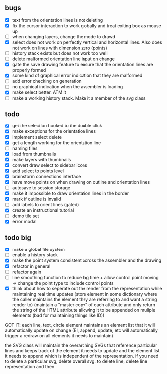 ## bugs
- [x] text from the orientation lines is not deleting
- [x] fix the cursor interaction to work globally and treat exiting box as mouse up
- [ ] when changing layers, change the mode to drawd
- [x] select does not work on perfectly vertical and horizontal lines. Also does not work on lines with dimension zero (points)
- [ ] history stack exists but does not work too well
- [ ] delete malformed orientation line input on change
- [x] gate the save drawing feature to ensure that the orientation lines are properly formed
- [x] some kind of graphical error indication that they are malformed
- [ ] add error checking on generation
- [ ] no graphical indication when the assembler is loading
- [x] make select better. ATM it 
- [ ] make a working history stack. Make it a member of the svg class
## todo
- [x] get the selection hooked to the double click
- [x] make exceptions for the orientation lines
- [x] implement select delete
- [x] get a length working for the orientation line
- [ ] naming files
- [x] load from thumbnails
- [x] make layers with thumbnails
- [x] convert draw select to sidebar icons
- [x] add select to points level
- [x] brainstorm connections interface
- [x] have move points on when drawing on outline and orientation lines
- [ ] autosave to session storage
- [x] make it impossible to draw orientation lines in the border 
- [x] mark if outline is invalid 
- [ ] add labels to orient lines (gated)
- [x] create an instructional tutorial
- [ ] demo tile set
- [x] error modal
## todo big
- [x] make a global file system
- [ ] enable a history stack
- [x] make the point system consistent across the assembler and the drawing 
- [x] refactor in general
- [ ] refactor again
- [ ] line smoothing function to reduce lag time + allow control point moving => change the point type to include control points
- [x] think about how to seperate out the render from the representation while maintaining real time updates (store element in some dictionary where the caller maintains the element they are referring to and want a string render to) (maintain a "master copy" of each attribute and only return the string of the HTML attribute allowing it to be appended on muliple elements (bad for maintaining things like ID))

GOT IT: each line, text, circle element maintains an element list that it will automatically update on change (EI, append, update, etc will automatically trigger a redraw on all elements it needs to maintain)

the SVG class will maintain the overarching SVGs that reference particular lines and keeps track of the element it needs to update and the 
element list it needs to append which is independent of the representation. 
if you need to delete a particular svg, delete overall svg. to delete line, delete line representation and then 